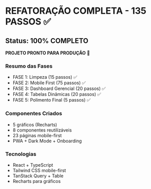 # REFATORAÇÃO COMPLETA - 135 PASSOS ✅

## Status: 100% COMPLETO

**PROJETO PRONTO PARA PRODUÇÃO** 🚀

### Resumo das Fases
- FASE 1: Limpeza (15 passos) ✅
- FASE 2: Mobile First (75 passos) ✅
- FASE 3: Dashboard Gerencial (20 passos) ✅
- FASE 4: Tabelas Dinâmicas (20 passos) ✅
- FASE 5: Polimento Final (5 passos) ✅

### Componentes Criados
- 5 gráficos (Recharts)
- 8 componentes reutilizáveis
- 23 páginas mobile-first
- PWA + Dark Mode + Onboarding

### Tecnologias
- React + TypeScript
- Tailwind CSS mobile-first
- TanStack Query + Table
- Recharts para gráficos
